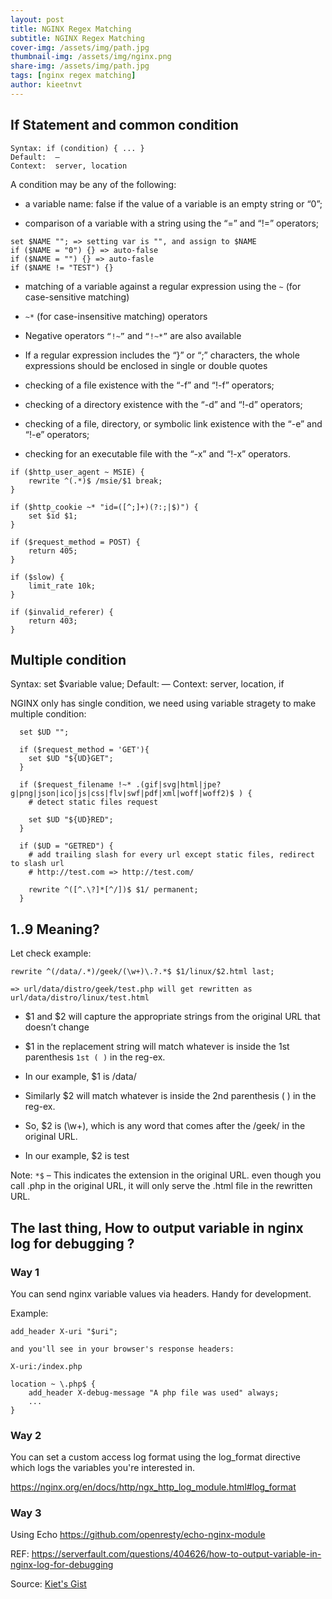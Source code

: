 ```yaml
---
layout: post
title: NGINX Regex Matching
subtitle: NGINX Regex Matching
cover-img: /assets/img/path.jpg
thumbnail-img: /assets/img/nginx.png
share-img: /assets/img/path.jpg
tags: [nginx regex matching]
author: kieetnvt
---
```


## If Statement and common condition

```
Syntax: if (condition) { ... }
Default:  —
Context:  server, location
```

A condition may be any of the following:

- a variable name: false if the value of a variable is an empty string or “0”;

- comparison of a variable with a string using the “=” and “!=” operators;

```
set $NAME ""; => setting var is "", and assign to $NAME
if ($NAME = "0") {} => auto-false
if ($NAME = "") {} => auto-fasle
if ($NAME != "TEST") {}
```

- matching of a variable against a regular expression using the `~` (for case-sensitive matching)

- `~*` (for case-insensitive matching) operators

- Negative operators `“!~”` and `“!~*”` are also available

-  If a regular expression includes the “}” or “;” characters,
the whole expressions should be enclosed in single or double quotes

- checking of a file existence with the “-f” and “!-f” operators;

- checking of a directory existence with the “-d” and “!-d” operators;

- checking of a file, directory, or symbolic link existence with the “-e” and “!-e” operators;

- checking for an executable file with the “-x” and “!-x” operators.

```
if ($http_user_agent ~ MSIE) {
    rewrite ^(.*)$ /msie/$1 break;
}

if ($http_cookie ~* "id=([^;]+)(?:;|$)") {
    set $id $1;
}

if ($request_method = POST) {
    return 405;
}

if ($slow) {
    limit_rate 10k;
}

if ($invalid_referer) {
    return 403;
}
```

## Multiple condition

Syntax: set $variable value;
Default:  —
Context:  server, location, if

NGINX only has single condition, we need using variable stragety to make multiple condition:

```
  set $UD "";

  if ($request_method = 'GET'){
    set $UD "${UD}GET";
  }

  if ($request_filename !~* .(gif|svg|html|jpe?g|png|json|ico|js|css|flv|swf|pdf|xml|woff|woff2)$ ) {
    # detect static files request

    set $UD "${UD}RED";
  }

  if ($UD = "GETRED") {
    # add trailing slash for every url except static files, redirect to slash url
    # http://test.com => http://test.com/

    rewrite ^([^.\?]*[^/])$ $1/ permanent;
  }
```

## $1..$9 Meaning?

Let check example:

```
rewrite ^(/data/.*)/geek/(\w+)\.?.*$ $1/linux/$2.html last;

=> url/data/distro/geek/test.php will get rewritten as url/data/distro/linux/test.html
```

- $1 and $2 will capture the appropriate strings from the original URL that doesn’t change

- $1 in the replacement string will match whatever is inside the 1st parenthesis `1st ( )` in the reg-ex.

- In our example, $1 is /data/

- Similarly $2 will match whatever is inside the 2nd parenthesis ( ) in the reg-ex.

- So, $2 is (\w+), which is any word that comes after the /geek/ in the original URL.

- In our example, $2 is test

Note: `*$` – This indicates the extension in the original URL.  even though you call .php in the original URL, it will only serve the .html file in the rewritten URL.

## The last thing, How to output variable in nginx log for debugging ?

### Way 1

You can send nginx variable values via headers. Handy for development.

Example:

```
add_header X-uri "$uri";

and you'll see in your browser's response headers:

X-uri:/index.php

location ~ \.php$ {
    add_header X-debug-message "A php file was used" always;
    ...
}

```

### Way 2

You can set a custom access log format using the log_format directive which logs the variables you're interested in.

https://nginx.org/en/docs/http/ngx_http_log_module.html#log_format

### Way 3

Using Echo https://github.com/openresty/echo-nginx-module

REF: https://serverfault.com/questions/404626/how-to-output-variable-in-nginx-log-for-debugging

Source: [Kiet's Gist](https://gist.github.com/kieetnvt/5d53f070ecda9762638319680ebe38a5)

